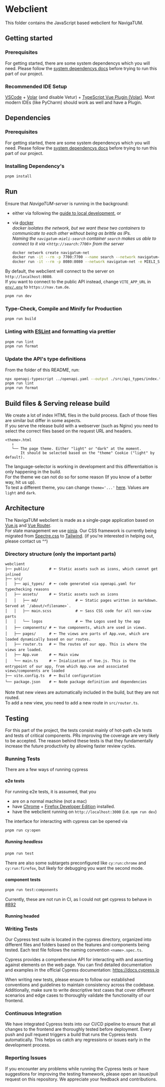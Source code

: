 # Webclient

This folder contains the JavaScript based webclient for NavigaTUM.

## Getting started

### Prerequisites

For getting started, there are some system dependencys which you will need.
Please follow the [system dependencys docs](/resources/documentation/Dependencys.md) before trying to run this part of our project.

### Recommended IDE Setup

[VSCode](https://code.visualstudio.com/) + [Volar](https://marketplace.visualstudio.com/items?itemName=Vue.volar) (and disable Vetur) + [TypeScript Vue Plugin (Volar)](https://marketplace.visualstudio.com/items?itemName=Vue.vscode-typescript-vue-plugin).
Most modern IDEs (like PyCharm) should work as well and have a Plugin.

## Dependencies

### Prerequisites

For getting started, there are some system dependencys which you will need.
Please follow the [system dependencys docs](/resources/documentation/Dependencys.md) before trying to run this part of our project.

### Installing Dependency's

```bash
pnpm install
```

## Run

Ensure that _NavigaTUM-server_ is running in the background:

- either via following the [guide to local development](../server/README.md), or
- via [docker](https://docs.docker.com/)  
   _docker isolates the network, but we want these two containers to communicate to each other without being as brittle as IPs._  
   _Naming the `navigatum-mieli-search` container `search` makes us able to connect to it via <`http://search:7700`> from the server_

  ```bash
  docker network create navigatum-net
  docker run -it --rm -p 7700:7700 --name search --network navigatum-net ghcr.io/tum-dev/navigatum-mieli-search:main
  docker run -it --rm -p 8080:8080 --network navigatum-net -e MIELI_SEARCH_ADDR=search ghcr.io/tum-dev/navigatum-server:main /bin/navigatum-main-api
  ```

By default, the webclient will connect to the server on `http://localhost:8080`.  
If you want to connect to the public API instead, change `VITE_APP_URL` in [`env/.env`](./env/.env) to `https://nav.tum.de`.

```sh
pnpm run dev
```

### Type-Check, Compile and Minify for Production

```sh
pnpm run build
```

### Linting with [ESLint](https://eslint.org/) and formatting via prettier

```sh
pnpm run lint
pnpm run format
```

### Update the API's type definitions

From the folder of this README, run:

```sh
npx openapi-typescript ../openapi.yaml --output ./src/api_types/index.ts --export-type --immutable-types --support-array-length
pnpm run lint
pnpm run format
```

## Build files & Serving release build

We create a lot of index HTML files in the build process.
Each of those files are similar but differ in some aspects.  
If you serve the release build with a webserver (such as Nginx) you need to select the correct files based on the request URL and headers.

```plain
<theme>.html
   ↑
   └── The page theme. Either "light" or "dark" at the moment.
       It should be selected based on the "theme" Cookie ("light" by default).
```

The language-selector is working in development and this differentialtion is only happening in the build.  
For the theme we can not do so for some reason (If you know of a better way, hit us up).  
To test a different theme, you can change `theme='...'` [here](./index.html). Values are `light` and `dark`.

## Architecture

The NavigaTUM webclient is made as a single-page application based on [Vue.js](https://vuejs.org/) and [Vue Router](https://router.vuejs.org/).  
For state management we use [pinia](https://pinia.vuejs.org/).
Our CSS framework is currently being migrated from [Spectre.css](https://picturepan2.github.io/spectre/) to [Tailwind](https://tailwindcss.com/). (if you're interested in helping out, please contact us ^^)

### Directory structure (only the important parts)

```plain
webclient
├── public/         # 🠔 Static assets such as icons, which cannot get inlined
├── src/
│   ├── api_types/  # 🠔 code generated via openapi.yaml for typechecking reasons
│   ├── assets/     # 🠔 Static assets such as icons
│   │   ├── md/                 # 🠔 Static pages written in markdown. Served at `/about/<filename>`.
│   │   ├── main.scss           # 🠔 Sass CSS code for all non-view parts
│   │   └── logos               # 🠔 The Logos used by the app
│   ├── components/ # 🠔 Vue components, which are used in views.
│   ├── pages/      # 🠔 The views are parts of App.vue, which are loaded dynamically based on our routes.
│   ├── router.ts   # 🠔 The routes of our app. This is where the views are loaded.
│   ├── App.vue     # 🠔 Main view
│   └── main.ts     # 🠔 Inialization of Vue.js. This is the entrypoint of our app, from which App.vue and associated views/components are loaded
├── vite.config.ts  # 🠔 Build configuration
└── package.json    # 🠔 Node package definition and dependencies
```

Note that new views are automatically included in the build, but they are not routed.  
To add a new view, you need to add a new route in `src/router.ts`.

## Testing

For this part of the project, the tests consist mainly of hot-path e2e tests and tests of critical components.
PRs improving the coverage are very likely to be accepted.
The reason behind these tests is that they fundamentally increase the future productivity by allowing faster review cycles.

### Running Tests

There are a few ways of running cypress

#### e2e tests

For running e2e tests, it is assumed, that you

- are on a normal machine (not a mac)
- have [Chrome](https://www.google.com/intl/de/chrome/) + [Firefox Developer Edition](https://www.mozilla.org/de/firefox/developer/) installed.
- have the webclient running on `http://localhost:3000` (i.e. `npm run dev`)

The interface for interacting with cypress can be opened via

```bash
pnpm run cy:open
```

##### Running headless

```bash
pnpm run test
```

There are also some subtargets preconfigured like `cy:run:chrome` and `cy:run:firefox`, but likely for debugging you want the second mode.

#### component tests

```bash
pnpm run test:components
```

Currently, these are not run in CI, as I could not get cypress to behave in [#892](https://github.com/TUM-Dev/NavigaTUM/pull/892)

#### Running headed

### Writing Tests

Our Cypress test suite is located in the cypress directory, organized into different files and folders based on the features and components being tested.
Each test file follows the naming convention `<name>.spec.ts`.

Cypress provides a comprehensive API for interacting with and asserting against elements on the web page.
You can find detailed documentation and examples in the official Cypress documentation: <https://docs.cypress.io>

When writing new tests, please ensure to follow our established conventions and guidelines to maintain consistency across the codebase.
Additionally, make sure to write descriptive test cases that cover different scenarios and edge cases to thoroughly validate the functionality of our frontend.

### Continuous Integration

We have integrated Cypress tests into our CI/CD pipeline to ensure that all changes to the frontend are thoroughly tested before deployment.
Every push and pull request triggers a build that runs the Cypress tests automatically.
This helps us catch any regressions or issues early in the development process.

### Reporting Issues

If you encounter any problems while running the Cypress tests or have suggestions for improving the testing framework, please open an issue/pull request on this repository.
We appreciate your feedback and contributions.
